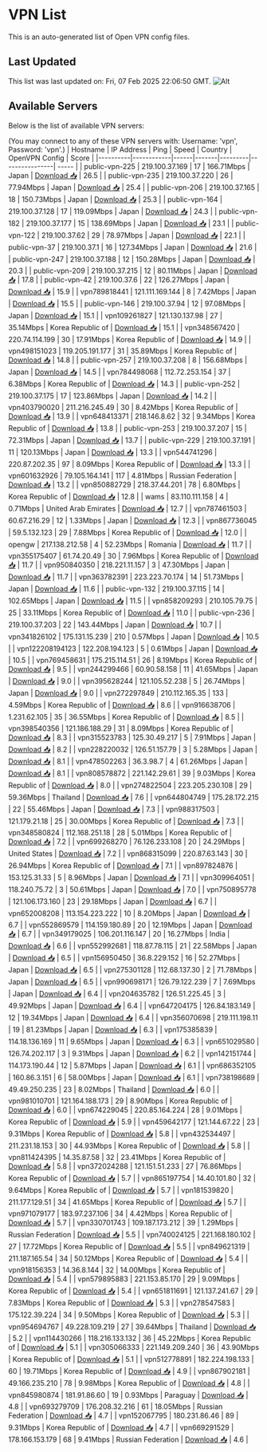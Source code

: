 # VPN List

This is an auto-generated list of Open VPN config files.

## Last Updated

This list was last updated on: Fri, 07 Feb 2025 22:06:50 GMT.
![Alt](https://repobeats.axiom.co/api/embed/186b98318ef1479477931607c1ad7d823f12451f.svg "Repobeats analytics image")

## Available Servers

Below is the list of available VPN servers:

(You may connect to any of these VPN servers with: Username: 'vpn', Password: 'vpn'.)
| Hostname | IP Address | Ping | Speed | Country | OpenVPN Config | Score |
|----------|------------|------|-------|---------|----------------| ----- |
| public-vpn-225 | 219.100.37.169 | 17 | 166.71Mbps | Japan | [Download 📥](./configs/server_0_JP.ovpn) | 26.5 |
| public-vpn-235 | 219.100.37.220 | 26 | 77.94Mbps | Japan | [Download 📥](./configs/server_1_JP.ovpn) | 25.4 |
| public-vpn-206 | 219.100.37.165 | 18 | 150.73Mbps | Japan | [Download 📥](./configs/server_2_JP.ovpn) | 25.3 |
| public-vpn-164 | 219.100.37.128 | 17 | 119.09Mbps | Japan | [Download 📥](./configs/server_3_JP.ovpn) | 24.3 |
| public-vpn-182 | 219.100.37.177 | 15 | 138.69Mbps | Japan | [Download 📥](./configs/server_4_JP.ovpn) | 23.1 |
| public-vpn-122 | 219.100.37.62 | 29 | 78.97Mbps | Japan | [Download 📥](./configs/server_5_JP.ovpn) | 22.1 |
| public-vpn-37 | 219.100.37.1 | 16 | 127.34Mbps | Japan | [Download 📥](./configs/server_6_JP.ovpn) | 21.6 |
| public-vpn-247 | 219.100.37.188 | 12 | 150.28Mbps | Japan | [Download 📥](./configs/server_7_JP.ovpn) | 20.3 |
| public-vpn-209 | 219.100.37.215 | 12 | 80.11Mbps | Japan | [Download 📥](./configs/server_8_JP.ovpn) | 17.8 |
| public-vpn-42 | 219.100.37.6 | 22 | 126.27Mbps | Japan | [Download 📥](./configs/server_9_JP.ovpn) | 15.9 |
| vpn789818441 | 121.111.169.144 | 8 | 7.42Mbps | Japan | [Download 📥](./configs/server_10_JP.ovpn) | 15.5 |
| public-vpn-146 | 219.100.37.94 | 12 | 97.08Mbps | Japan | [Download 📥](./configs/server_11_JP.ovpn) | 15.1 |
| vpn109261827 | 121.130.137.98 | 27 | 35.14Mbps | Korea Republic of | [Download 📥](./configs/server_12_KR.ovpn) | 15.1 |
| vpn348567420 | 220.74.114.199 | 30 | 17.91Mbps | Korea Republic of | [Download 📥](./configs/server_13_KR.ovpn) | 14.9 |
| vpn498151023 | 119.205.191.177 | 31 | 35.89Mbps | Korea Republic of | [Download 📥](./configs/server_14_KR.ovpn) | 14.8 |
| public-vpn-257 | 219.100.37.208 | 8 | 156.68Mbps | Japan | [Download 📥](./configs/server_15_JP.ovpn) | 14.5 |
| vpn784498068 | 112.72.253.154 | 37 | 6.38Mbps | Korea Republic of | [Download 📥](./configs/server_16_KR.ovpn) | 14.3 |
| public-vpn-252 | 219.100.37.175 | 17 | 123.86Mbps | Japan | [Download 📥](./configs/server_17_JP.ovpn) | 14.2 |
| vpn403790020 | 211.216.245.49 | 30 | 8.42Mbps | Korea Republic of | [Download 📥](./configs/server_18_KR.ovpn) | 13.9 |
| vpn648413371 | 218.146.8.62 | 32 | 9.34Mbps | Korea Republic of | [Download 📥](./configs/server_19_KR.ovpn) | 13.8 |
| public-vpn-253 | 219.100.37.207 | 15 | 72.31Mbps | Japan | [Download 📥](./configs/server_20_JP.ovpn) | 13.7 |
| public-vpn-229 | 219.100.37.191 | 11 | 120.13Mbps | Japan | [Download 📥](./configs/server_21_JP.ovpn) | 13.3 |
| vpn544741296 | 220.87.202.35 | 97 | 8.09Mbps | Korea Republic of | [Download 📥](./configs/server_22_KR.ovpn) | 13.3 |
| vpn601632926 | 79.105.164.141 | 117 | 4.81Mbps | Russian Federation | [Download 📥](./configs/server_23_RU.ovpn) | 13.2 |
| vpn850882729 | 218.37.44.201 | 78 | 6.80Mbps | Korea Republic of | [Download 📥](./configs/server_24_KR.ovpn) | 12.8 |
| wams | 83.110.111.158 | 4 | 0.71Mbps | United Arab Emirates | [Download 📥](./configs/server_25_AE.ovpn) | 12.7 |
| vpn787461503 | 60.67.216.29 | 12 | 1.33Mbps | Japan | [Download 📥](./configs/server_26_JP.ovpn) | 12.3 |
| vpn867736045 | 59.5.132.123 | 29 | 7.88Mbps | Korea Republic of | [Download 📥](./configs/server_27_KR.ovpn) | 12.0 |
| opengw | 217.138.212.58 | 4 | 52.23Mbps | Romania | [Download 📥](./configs/server_28_RO.ovpn) | 11.7 |
| vpn355175407 | 61.74.20.49 | 30 | 7.96Mbps | Korea Republic of | [Download 📥](./configs/server_29_KR.ovpn) | 11.7 |
| vpn950840350 | 218.221.11.157 | 3 | 47.30Mbps | Japan | [Download 📥](./configs/server_30_JP.ovpn) | 11.7 |
| vpn363782391 | 223.223.70.174 | 14 | 51.73Mbps | Japan | [Download 📥](./configs/server_31_JP.ovpn) | 11.6 |
| public-vpn-132 | 219.100.37.115 | 14 | 102.65Mbps | Japan | [Download 📥](./configs/server_32_JP.ovpn) | 11.5 |
| vpn858209293 | 210.105.79.75 | 25 | 33.11Mbps | Korea Republic of | [Download 📥](./configs/server_33_KR.ovpn) | 11.0 |
| public-vpn-236 | 219.100.37.203 | 22 | 143.44Mbps | Japan | [Download 📥](./configs/server_34_JP.ovpn) | 10.7 |
| vpn341826102 | 175.131.15.239 | 210 | 0.57Mbps | Japan | [Download 📥](./configs/server_35_JP.ovpn) | 10.5 |
| vpn122208194123 | 122.208.194.123 | 5 | 0.61Mbps | Japan | [Download 📥](./configs/server_36_JP.ovpn) | 10.5 |
| vpn769458631 | 175.215.114.51 | 26 | 8.19Mbps | Korea Republic of | [Download 📥](./configs/server_37_KR.ovpn) | 9.5 |
| vpn244299466 | 60.90.58.158 | 11 | 41.65Mbps | Japan | [Download 📥](./configs/server_38_JP.ovpn) | 9.0 |
| vpn395628244 | 121.105.52.238 | 5 | 26.74Mbps | Japan | [Download 📥](./configs/server_39_JP.ovpn) | 9.0 |
| vpn272297849 | 210.112.165.35 | 133 | 4.59Mbps | Korea Republic of | [Download 📥](./configs/server_40_KR.ovpn) | 8.6 |
| vpn916638706 | 1.231.62.105 | 35 | 36.55Mbps | Korea Republic of | [Download 📥](./configs/server_41_KR.ovpn) | 8.5 |
| vpn398540356 | 121.186.188.29 | 31 | 8.09Mbps | Korea Republic of | [Download 📥](./configs/server_42_KR.ovpn) | 8.3 |
| vpn315523783 | 125.30.49.217 | 5 | 7.91Mbps | Japan | [Download 📥](./configs/server_43_JP.ovpn) | 8.2 |
| vpn228220032 | 126.51.157.79 | 3 | 5.28Mbps | Japan | [Download 📥](./configs/server_44_JP.ovpn) | 8.1 |
| vpn478502263 | 36.3.98.7 | 4 | 61.26Mbps | Japan | [Download 📥](./configs/server_45_JP.ovpn) | 8.1 |
| vpn808578872 | 221.142.29.61 | 39 | 9.03Mbps | Korea Republic of | [Download 📥](./configs/server_46_KR.ovpn) | 8.0 |
| vpn274822504 | 223.205.230.108 | 29 | 59.36Mbps | Thailand | [Download 📥](./configs/server_47_TH.ovpn) | 7.6 |
| vpn644804749 | 175.28.172.215 | 22 | 55.46Mbps | Japan | [Download 📥](./configs/server_48_JP.ovpn) | 7.3 |
| vpn988317503 | 121.179.21.18 | 25 | 30.00Mbps | Korea Republic of | [Download 📥](./configs/server_49_KR.ovpn) | 7.3 |
| vpn348580824 | 112.168.251.18 | 28 | 5.01Mbps | Korea Republic of | [Download 📥](./configs/server_50_KR.ovpn) | 7.2 |
| vpn699268270 | 76.126.233.108 | 20 | 24.29Mbps | United States | [Download 📥](./configs/server_51_US.ovpn) | 7.2 |
| vpn868315099 | 220.87.63.143 | 30 | 26.94Mbps | Korea Republic of | [Download 📥](./configs/server_52_KR.ovpn) | 7.1 |
| vpn897824876 | 153.125.31.33 | 5 | 8.96Mbps | Japan | [Download 📥](./configs/server_53_JP.ovpn) | 7.1 |
| vpn309964051 | 118.240.75.72 | 3 | 50.61Mbps | Japan | [Download 📥](./configs/server_54_JP.ovpn) | 7.0 |
| vpn750895778 | 121.106.173.160 | 23 | 29.18Mbps | Japan | [Download 📥](./configs/server_55_JP.ovpn) | 6.7 |
| vpn652008208 | 113.154.223.222 | 10 | 8.20Mbps | Japan | [Download 📥](./configs/server_56_JP.ovpn) | 6.7 |
| vpn552869579 | 114.159.180.89 | 20 | 12.19Mbps | Japan | [Download 📥](./configs/server_57_JP.ovpn) | 6.7 |
| vpn349179025 | 106.201.116.147 | 20 | 16.27Mbps | India | [Download 📥](./configs/server_58_IN.ovpn) | 6.6 |
| vpn552992681 | 118.87.78.115 | 21 | 22.58Mbps | Japan | [Download 📥](./configs/server_59_JP.ovpn) | 6.5 |
| vpn156950450 | 36.8.229.152 | 16 | 52.27Mbps | Japan | [Download 📥](./configs/server_60_JP.ovpn) | 6.5 |
| vpn275301128 | 112.68.137.30 | 2 | 71.78Mbps | Japan | [Download 📥](./configs/server_61_JP.ovpn) | 6.5 |
| vpn990698171 | 126.79.122.239 | 7 | 7.69Mbps | Japan | [Download 📥](./configs/server_62_JP.ovpn) | 6.4 |
| vpn204635782 | 126.51.225.45 | 3 | 49.92Mbps | Japan | [Download 📥](./configs/server_63_JP.ovpn) | 6.4 |
| vpn647204175 | 126.84.183.149 | 12 | 19.34Mbps | Japan | [Download 📥](./configs/server_64_JP.ovpn) | 6.4 |
| vpn356070698 | 219.111.198.11 | 19 | 81.23Mbps | Japan | [Download 📥](./configs/server_65_JP.ovpn) | 6.3 |
| vpn175385839 | 114.18.136.169 | 11 | 9.65Mbps | Japan | [Download 📥](./configs/server_66_JP.ovpn) | 6.3 |
| vpn651029580 | 126.74.202.117 | 3 | 9.31Mbps | Japan | [Download 📥](./configs/server_67_JP.ovpn) | 6.2 |
| vpn142151744 | 114.173.190.44 | 12 | 5.87Mbps | Japan | [Download 📥](./configs/server_68_JP.ovpn) | 6.1 |
| vpn686352105 | 160.86.3.151 | 6 | 58.00Mbps | Japan | [Download 📥](./configs/server_69_JP.ovpn) | 6.1 |
| vpn738198689 | 49.49.250.235 | 23 | 8.02Mbps | Thailand | [Download 📥](./configs/server_70_TH.ovpn) | 6.0 |
| vpn981010701 | 121.164.188.173 | 29 | 8.90Mbps | Korea Republic of | [Download 📥](./configs/server_71_KR.ovpn) | 6.0 |
| vpn674229045 | 220.85.164.224 | 28 | 9.01Mbps | Korea Republic of | [Download 📥](./configs/server_72_KR.ovpn) | 5.9 |
| vpn459642177 | 121.144.67.22 | 23 | 9.31Mbps | Korea Republic of | [Download 📥](./configs/server_73_KR.ovpn) | 5.8 |
| vpn432534497 | 211.231.18.153 | 30 | 44.93Mbps | Korea Republic of | [Download 📥](./configs/server_74_KR.ovpn) | 5.8 |
| vpn811424395 | 14.35.87.58 | 32 | 23.41Mbps | Korea Republic of | [Download 📥](./configs/server_75_KR.ovpn) | 5.8 |
| vpn372024288 | 121.151.51.233 | 27 | 76.86Mbps | Korea Republic of | [Download 📥](./configs/server_76_KR.ovpn) | 5.7 |
| vpn865197754 | 14.40.101.80 | 32 | 9.64Mbps | Korea Republic of | [Download 📥](./configs/server_77_KR.ovpn) | 5.7 |
| vpn181539820 | 211.177.129.51 | 34 | 41.65Mbps | Korea Republic of | [Download 📥](./configs/server_78_KR.ovpn) | 5.7 |
| vpn971079177 | 183.97.237.106 | 34 | 4.42Mbps | Korea Republic of | [Download 📥](./configs/server_79_KR.ovpn) | 5.7 |
| vpn330701743 | 109.187.173.212 | 39 | 1.29Mbps | Russian Federation | [Download 📥](./configs/server_80_RU.ovpn) | 5.5 |
| vpn740024125 | 221.168.180.102 | 27 | 17.72Mbps | Korea Republic of | [Download 📥](./configs/server_81_KR.ovpn) | 5.5 |
| vpn849621319 | 211.187.165.54 | 34 | 50.12Mbps | Korea Republic of | [Download 📥](./configs/server_82_KR.ovpn) | 5.4 |
| vpn918156353 | 14.36.8.144 | 32 | 14.00Mbps | Korea Republic of | [Download 📥](./configs/server_83_KR.ovpn) | 5.4 |
| vpn579895883 | 221.153.85.170 | 29 | 9.09Mbps | Korea Republic of | [Download 📥](./configs/server_84_KR.ovpn) | 5.4 |
| vpn651811691 | 121.137.241.67 | 29 | 7.83Mbps | Korea Republic of | [Download 📥](./configs/server_85_KR.ovpn) | 5.3 |
| vpn278547583 | 175.122.39.224 | 34 | 9.50Mbps | Korea Republic of | [Download 📥](./configs/server_86_KR.ovpn) | 5.3 |
| vpn954694767 | 49.228.109.219 | 27 | 39.64Mbps | Thailand | [Download 📥](./configs/server_87_TH.ovpn) | 5.2 |
| vpn114430266 | 118.216.133.132 | 36 | 45.22Mbps | Korea Republic of | [Download 📥](./configs/server_88_KR.ovpn) | 5.1 |
| vpn305066333 | 221.149.209.240 | 36 | 43.90Mbps | Korea Republic of | [Download 📥](./configs/server_89_KR.ovpn) | 5.1 |
| vpn512778891 | 182.224.198.133 | 60 | 19.71Mbps | Korea Republic of | [Download 📥](./configs/server_90_KR.ovpn) | 4.9 |
| vpn867902181 | 49.166.235.210 | 78 | 9.98Mbps | Korea Republic of | [Download 📥](./configs/server_91_KR.ovpn) | 4.8 |
| vpn845980874 | 181.91.86.60 | 19 | 0.93Mbps | Paraguay | [Download 📥](./configs/server_92_PY.ovpn) | 4.8 |
| vpn693279709 | 176.208.32.216 | 61 | 18.05Mbps | Russian Federation | [Download 📥](./configs/server_93_RU.ovpn) | 4.7 |
| vpn152067795 | 180.231.86.46 | 89 | 9.31Mbps | Korea Republic of | [Download 📥](./configs/server_94_KR.ovpn) | 4.7 |
| vpn669291529 | 178.166.153.179 | 68 | 9.41Mbps | Russian Federation | [Download 📥](./configs/server_95_RU.ovpn) | 4.6 |
